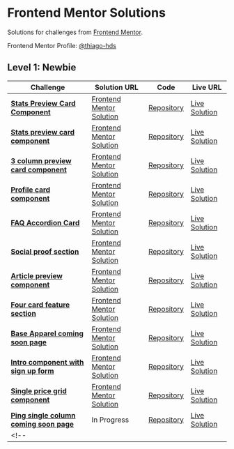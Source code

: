 # Frontend Mentor Solutions

Solutions for challenges from [Frontend Mentor](https://www.frontendmentor.io).

Frontend Mentor Profile: [@thiago-hds](https://www.frontendmentor.io/profile/thiago-hds)

## Level 1: Newbie

<!-- prettier-ignore-start -->
| Challenge | Solution URL | Code  | Live URL |
|---|---|---|---|
| **[Stats Preview Card Component](https://www.frontendmentor.io/challenges/stats-preview-card-component-8JqbgoU62)** | [Frontend Mentor Solution](https://www.frontendmentor.io/solutions/mobile-first-solution-using-css-flexbox-DH0njNpyp) | [Repository](./newbie/stats-preview-card-component) | [Live Solution](https://thiago-hds.github.io/frontend-mentor-solutions/newbie/stats-preview-card-component/) |
| **[Stats preview card component](https://www.frontendmentor.io/challenges/stats-preview-card-component-8JqbgoU62)** | [Frontend Mentor Solution](https://www.frontendmentor.io/solutions/mobile-first-solution-using-css-flexbox-DH0njNpyp) | [Repository](./newbie/stats-preview-card-component) | [Live Solution](https://thiago-hds.github.io/frontend-mentor-solutions/newbie/stats-preview-card-component/) |
| **[3 column preview card component](https://www.frontendmentor.io/challenges/3column-preview-card-component-pH92eAR2-)** | [Frontend Mentor Solution](https://www.frontendmentor.io/solutions/mobile-first-solution-using-css-flexbox-WQ9bFBbBG) | [Repository](./newbie/3-column-preview-card-component) | [Live Solution](https://thiago-hds.github.io/frontend-mentor-solutions/newbie/3-column-preview-card-component/) |
| **[Profile card component](https://www.frontendmentor.io/challenges/profile-card-component-cfArpWshJ)** | [Frontend Mentor Solution](https://www.frontendmentor.io/solutions/flexbox-solution-QuuwAzF9a) | [Repository](./newbie/profile-card-component) | [Live Solution](https://thiago-hds.github.io/frontend-mentor-solutions/newbie/profile-card-component/) |
| **[FAQ Accordion Card ](https://www.frontendmentor.io/challenges/profile-card-component-cfArpWshJ)** | [Frontend Mentor Solution](https://www.frontendmentor.io/solutions/faq-accordion-html-css-flexbox-FtB9wUJk5) | [Repository](./newbie/faq-accordion-card) | [Live Solution](https://thiago-hds.github.io/frontend-mentor-solutions/newbie/faq-accordion-card/) |
| **[Social proof section](https://www.frontendmentor.io/challenges/social-proof-section-6e0qTv_bA)** | [Frontend Mentor Solution](https://www.frontendmentor.io/solutions/social-proof-section-with-htmlcss-mobilefirst-bem-and-css-grid-Xyg4mrRKW) | [Repository](./newbie/social-proof-section) | [Live Solution](https://thiago-hds.github.io/frontend-mentor-solutions/newbie/social-proof-section/) |
| **[Article preview component](https://www.frontendmentor.io/challenges/article-preview-component-dYBN_pYFT)** | [Frontend Mentor Solution](https://www.frontendmentor.io/solutions/article-preview-component-htmlcss-grid-EcRX5YrH1) | [Repository](./newbie/article-preview-component) | [Live Solution](https://thiago-hds.github.io/frontend-mentor-solutions/newbie/article-preview-component/) |
| **[Four card feature section](https://www.frontendmentor.io/challenges/four-card-feature-section-weK1eFYK)** | [Frontend Mentor Solution](https://www.frontendmentor.io/solutions/four-card-feature-section-css-grid-cwDweBEws) | [Repository](./newbie/four-card-feature-section) | [Live Solution](https://thiago-hds.github.io/frontend-mentor-solutions/newbie/four-card-feature-section/) |
| **[Base Apparel coming soon page](https://www.frontendmentor.io/challenges/base-apparel-coming-soon-page-5d46b47f8db8a7063f9331a0)** | [Frontend Mentor Solution](https://www.frontendmentor.io/solutions/base-apparel-coming-soon-page-html-css-css-grid-js-ndbJS4vZa) | [Repository](./newbie/base-apparel-coming-soon) | [Live Solution](https://thiago-hds.github.io/frontend-mentor-solutions/newbie/base-apparel-coming-soon/) |
| **[Intro component with sign up form](https://www.frontendmentor.io/challenges/intro-component-with-signup-form-5cf91bd49edda32581d28fd1)** | [Frontend Mentor Solution](https://www.frontendmentor.io/solutions/intro-component-with-sign-up-form-css-grid-js-Bqz0oU4jI) | [Repository](./newbie/intro-component-with-signup-form) | [Live Solution](https://thiago-hds.github.io/frontend-mentor-solutions/newbie/intro-component-with-signup-form/) |
| **[Single price grid component](https://www.frontendmentor.io/challenges/single-price-grid-component-5ce41129d0ff452fec5abbbc/hub/single-price-grid-component-css-grid-flexbox-2t-ERMWgG)** | [Frontend Mentor Solution](https://www.frontendmentor.io/solutions/single-price-grid-component-css-grid-flexbox-2t-ERMWgG) | [Repository](./newbie/single-price-grid-component) | [Live Solution](https://thiago-hds.github.io/frontend-mentor-solutions/newbie/single-price-grid-component/) |
| **[Ping single column coming soon page](https://www.frontendmentor.io/challenges/ping-single-column-coming-soon-page-5cadd051fec04111f7b848da/hub/ping-single-column-coming-soon-page-sFhq_neWf)** | In Progress | [Repository](./newbie/ping-coming-soon-page) | [Live Solution](https://thiago-hds.github.io/frontend-mentor-solutions/newbie/ping-coming-soon-page) |
<!-- |  |  |  |  | -->
<!-- prettier-ignore-end -->
